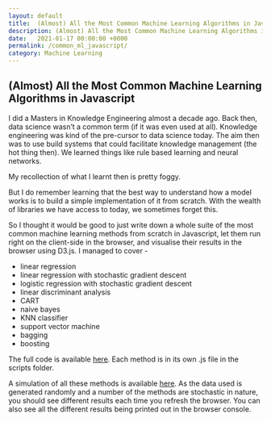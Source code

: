 ```yaml
---
layout: default
title:  (Almost) All the Most Common Machine Learning Algorithms in Javascript
description: (Almost) All the Most Common Machine Learning Algorithms in Javascript
date:   2021-01-17 00:00:00 +0000
permalink: /common_ml_javascript/
category: Machine Learning
---
```

## (Almost) All the Most Common Machine Learning Algorithms in Javascript

I did a Masters in Knowledge Engineering almost a decade ago. Back then, data science wasn’t a common term (if it was even used at all). Knowledge engineering was kind of the pre-cursor to data science today. The aim then was to use build systems that could facilitate knowledge management (the hot thing then). We learned things like rule based learning and neural networks.

My recollection of what I learnt then is pretty foggy. 

But I do remember learning that the best way to understand how a model works is to build a simple implementation of it from scratch. With the wealth of libraries we have access to today, we sometimes forget this.

So I thought it would be good to just write down a whole suite of the most common machine learning methods from scratch in Javascript, let them run right on the client-side in the browser, and visualise their results in the browser using D3.js. I managed to cover - 
- linear regression
- linear regression with stochastic gradient descent
- logistic regression with stochastic gradient descent
- linear discriminant analysis
- CART
- naive bayes
- KNN classifier
- support vector machine
- bagging
- boosting

The full code is available [here][1]. Each method is in its own .js file in the scripts folder. 

A simulation of all these methods is available [here][2]. As the data used is generated randomly and a number of the methods are stochastic in nature, you should see different results each time you refresh the browser. You can also see all the different results being printed out in the browser console.

[1]:	https://github.com/playgrdstar/machine_learning_methods_collection_javascript
[2]:	https://playgrdstar.github.io/machine_learning_methods_collection_javascript/
